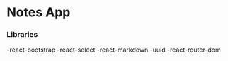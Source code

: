 <h1>Notes App</h1>

<h3>Libraries</h3>

-react-bootstrap
-react-select
-react-markdown
-uuid
-react-router-dom
